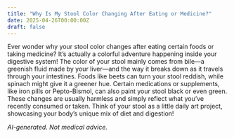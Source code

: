 ```yaml
---
title: "Why Is My Stool Color Changing After Eating or Medicine?"
date: 2025-04-26T00:00:00Z
draft: false
---
```


Ever wonder why your stool color changes after eating certain foods or taking medicine? It’s actually a colorful adventure happening inside your digestive system! The color of your stool mainly comes from bile—a greenish fluid made by your liver—and the way it breaks down as it travels through your intestines. Foods like beets can turn your stool reddish, while spinach might give it a greener hue. Certain medications or supplements, like iron pills or Pepto-Bismol, can also paint your stool black or even green. These changes are usually harmless and simply reflect what you’ve recently consumed or taken. Think of your stool as a little daily art project, showcasing your body’s unique mix of diet and digestion!

*AI-generated. Not medical advice.*
